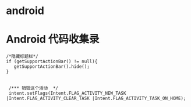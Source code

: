 # android



Android 代码收集录
===
	/*隐藏标题栏*/
	if (getSupportActionBar() != null){
	   getSupportActionBar().hide();
	}
	
	
	 /*** 销毁这个活动  */
	 intent.setFlags(Intent.FLAG_ACTIVITY_NEW_TASK |Intent.FLAG_ACTIVITY_CLEAR_TASK |Intent.FLAG_ACTIVITY_TASK_ON_HOME);	
